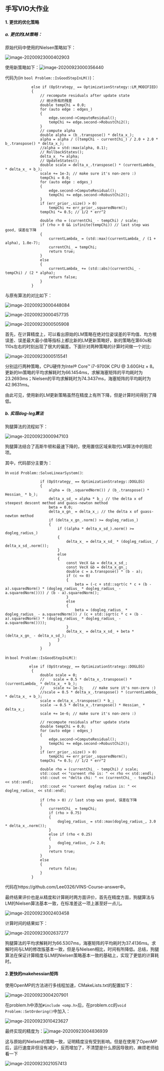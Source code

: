 ## 手写VIO大作业

#### 1. 更优的优化策略

##### a. 更优的LM策略：

原始代码中使用的Nielsen策略如下：

![image-20200923000402903](image-20200923000402903.png)

使用新策略如下：![image-20200923000356440](image-20200923000356440.png)

代码为(in `bool Problem::IsGoodStepInLM()`)：

```
            else if (OpStrategy_ == OptimizationStrategy::LM_MODIFIED)
            {
                // recompute residuals after update state
                // 统计所有的残差
                double tempChi = 0.0;
                for (auto edge : edges_)
                {
                    edge.second->ComputeResidual();
                    tempChi += edge.second->RobustChi2();
                }
                // compute alpha
                double alpha = (b_.transpose() * delta_x_);
                alpha = alpha / ((tempChi - currentChi_) / 2.0 + 2.0 * b_.transpose() * delta_x_);
                //alpha = std::max(alpha, 0.1);
                // RollbackStates();
                delta_x_ *= alpha;
                // UpdateStates();
                double scale = delta_x_.transpose() * (currentLambda_ * delta_x_ + b_);
                scale += 1e-3; // make sure it's non-zero :)
                tempChi = 0.0;
                for (auto edge : edges_)
                {
                    edge.second->ComputeResidual();
                    tempChi += edge.second->RobustChi2();
                }
                if (err_prior_.size() > 0)
                    tempChi += err_prior_.squaredNorm();
                tempChi *= 0.5; // 1/2 * err^2

                double rho = (currentChi_ - tempChi) / scale;
                if (rho > 0 && isfinite(tempChi)) // last step was good, 误差在下降
                {
                    currentLambda_ = (std::max)(currentLambda_ / (1 + alpha), 1.0e-7);
                    currentChi_ = tempChi;
                    return true;
                }
                else
                {
                    currentLambda_ += (std::abs)(currentChi_ - tempChi) / (2 * alpha);
                    return false;
                }
            }
```

与原有算法的对比如下：

![image-20200923000448084](image-20200923000448084.png)

![image-20200923000457735](image-20200923000457735.png)

![image-20200923000505908](image-20200923000505908.png)

首先，在计算精度上，可以看出原始的LM策略在绝对位姿误差的平均值、均方根误差、误差最大最小值等指标上都比新的LM更新策略好，新的策略在第60s和110s左右的时刻出现了很大的偏差。下面针对两种策略的计算时间做一个对比:

![image-20200923000515541](image-20200923000515541.png)

分别运行两种策略，CPU硬件为Intel® Core™ i7-9700K CPU @ 3.60GHz × 8。 更新的lm策略的平均求解耗时为66.1454ms，求解海塞矩阵的平均耗时为23.2693ms；Nielsen的平均求解耗时为74.3437ms，海塞矩阵的平均耗时为42.9631ms。

由此可见，使用新的LM更新策略虽然在精度上有所下降，但是计算时间得到了降低。

##### b. 实现dog-leg算法

狗腿算法的流程如下：

![image-20200923000947103](image-20200923000947103.png)

狗腿算法结合了高斯牛顿和最速下降的，使用置信区域来取代LM算法中的阻尼项。

其中，代码部分主要为：

in `void Problem::SolveLinearSystem()`:

```
                if (OpStrategy_ == OptimizationStrategy::DOGLEG)
                {
                    alpha = (b_.squaredNorm()) / (b_.transpose() * Hessian_ * b_);
                    delta_x_sd_ = alpha * b_; // the delta x of steepest descent method and guass-newton method
                    beta = 0.0;
                    delta_x_gn_ = delta_x_; // the delta x of guass-newton method
                    if (delta_x_gn_.norm() >= dogleg_radius_)
                    {
                        if ((alpha * delta_x_sd_).norm() >= dogleg_radius_)
                        {
                            delta_x_ = delta_x_sd_ * (dogleg_radius_ / delta_x_sd_.norm());
                        }
                        else
                        {
                            const VecX &a = delta_x_sd_;
                            const VecX &b = delta_x_gn_;
                            double c = a.transpose() * (b - a);
                            if (c <= 0)
                            {
                                beta = (-c + std::sqrt(c * c + (b - a).squaredNorm() * (dogleg_radius_ * dogleg_radius_ - a.squaredNorm()))) / (b - a).squaredNorm();
                            }
                            else
                            {
                                beta = (dogleg_radius_ * dogleg_radius_ - a.squaredNorm()) / (c + std::sqrt(c * c + (b - a).squaredNorm() * (dogleg_radius_ * dogleg_radius_ - a.squaredNorm())));
                            }
                            delta_x_ = delta_x_sd_ + beta * (delta_x_gn_ - delta_x_sd_);
                        }
                    }
                }
```

in `bool Problem::IsGoodStepInLM()`:

```
           else if (OpStrategy_ == OptimizationStrategy::DOGLEG)
            {
                double scale = 0;
                //    scale = 0.5 * delta_x_.transpose() * (currentLambda_ * delta_x_ + b_);
                //    scale += 1e-3;    // make sure it's non-zero :)
                //scale = 0.5 * delta_x_.transpose() * (currentLambda_ * delta_x_ + b_);
                scale = delta_x_.transpose() * b_;
                scale -= 0.5 * delta_x_.transpose() * Hessian_ * delta_x_;
                scale += 1e-6; // make sure it's non-zero :)

                // recompute residuals after update state
                double tempChi = 0.0;
                for (auto edge : edges_)
                {
                    edge.second->ComputeResidual();
                    tempChi += edge.second->RobustChi2();
                }
                if (err_prior_.size() > 0)
                    tempChi += err_prior_.squaredNorm();
                tempChi *= 0.5; // 1/2 * err^2

                double rho = (currentChi_ - tempChi) / scale;
                std::cout << "cureent rho is: " << rho << std::endl;
                std::cout << "delta chi: " << (currentChi_ - tempChi) << std::endl;
                std::cout << "cureent dogleg radius is: " << dogleg_radius_ << std::endl;

                if (rho > 0) // last step was good, 误差在下降
                {
                    currentChi_ = tempChi;
                    if (rho > 0.75)
                    {
                        dogleg_radius_ = std::max(dogleg_radius_, 3.0 * delta_x_.norm());
                    }
                    else if (rho < 0.25)
                    {
                        dogleg_radius_ /= 2.0;
                    }
                    return true;
                }
                else
                {
                    return false;
                }
            }
```

代码在https://github.com/Lee0326/VINS-Course-answer中。

最终结果评价也是从精度和计算耗时两方面评价，首先在精度方面，狗腿算法与LM的Nielsen算法基本一致，在标准差这一项上甚至好一点儿。

![image-20200923002403458](image-20200923002403458.png)

计算时间的结果如下：

![image-20200923002637277](image-20200923002637277.png)

狗腿算法的平均求解耗时为66.5307ms，海塞矩阵的平均耗时为37.4136ms。求解时间与LM的修改版基本一致，但是与Nielsen相比，时间有所降低。总结，狗腿算法在保证计算精度与LM的Nielsen策略基本一致的基础上，实现了更低的计算耗时。

#### 2.更快的makehessian矩阵

使用OpenMP的方法进行多线程加速，CMakeLists.txt的配置如下：

![image-20200923004207901](image-20200923004207901.png)

在problem.h中添加`#include <omp.h>`后，在problem.cc的`void Problem::SetOrdering()`中加入：

![image-20200923010423627](image-20200923010423627.png)

最终实现的精度为：![image-20200923004836939](image-20200923004836939.png)

这与原始的Nielsen的策略一致，证明精度没有受到影响。但是在使用了OpenMP后，运行速度非但没有减少，反而增加了，不清楚是什么原因导致的，麻烦老师给看一下

![image-20200923021057413](image-20200923021057413.png)